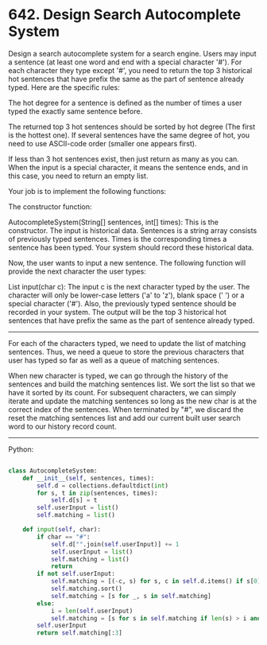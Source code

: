 # 642. Design Search Autocomplete System

Design a search autocomplete system for a search engine. Users may input
a sentence (at least one word and end with a special character '#'). For each
character they type except '#', you need to return the top 3 historical hot
sentences that have prefix the same as the part of sentence already typed. Here
are the specific rules:

The hot degree for a sentence is defined as the number of times a user typed
the exactly same sentence before.

The returned top 3 hot sentences should be sorted by hot degree (The first is
the hottest one). If several sentences have the same degree of hot, you need to
use ASCII-code order (smaller one appears first).

If less than 3 hot sentences exist, then just return as many as you can.
When the input is a special character, it means the sentence ends, and in this
case, you need to return an empty list.

Your job is to implement the following functions:

The constructor function:

AutocompleteSystem(String[] sentences, int[] times): This is the constructor.
The input is historical data. Sentences is a string array consists of
previously typed sentences. Times is the corresponding times a sentence has
been typed. Your system should record these historical data.

Now, the user wants to input a new sentence. The following function will
provide the next character the user types:

List<String> input(char c): The input c is the next character typed by the
user. The character will only be lower-case letters ('a' to 'z'), blank space
(' ') or a special character ('#'). Also, the previously typed sentence should
be recorded in your system. The output will be the top 3 historical hot
sentences that have prefix the same as the part of sentence already typed.

---

For each of the characters typed, we need to update the list of matching
sentences. Thus, we need a queue to store the previous characters that user has
typed so far as well as a queue of matching sentences.

When new character is typed, we can go through the history of the sentences and
build the matching sentences list. We sort the list so that we have it sorted
by its count. For subsequent characters, we can simply iterate and update the
matching sentences so long as the new char is at the correct index of the
sentences. When terminated by "#", we discard the reset the matching sentences
list and add our current built user search word to our history record count.

---

Python:

```python

class AutocompleteSystem:
    def __init__(self, sentences, times):
        self.d = collections.defaultdict(int)
        for s, t in zip(sentences, times):
            self.d[s] = t
        self.userInput = list()
        self.matching = list()

    def input(self, char):
        if char == "#":
            self.d["".join(self.userInput)] += 1
            self.userInput = list()
            self.matching = list()
            return
        if not self.userInput:
            self.matching = [(-c, s) for s, c in self.d.items() if s[0] == char]
            self.matching.sort()
            self.matching = [s for _, s in self.matching]
        else:
            i = len(self.userInput)
            self.matching = [s for s in self.matching if len(s) > i and s[i] == char]
        self.userInput
        return self.matching[:3]
```

